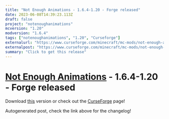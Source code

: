 ```yaml
---
title: "Not Enough Animations - 1.6.4-1.20 - Forge released"
date: 2023-06-08T14:39:23.113Z
draft: false
project: "notenoughanimations"
mcversion: "1.20"
modversion: "1.6.4"
tags: ["notenoughanimations", "1.20", "Curseforge"]
externalurl: "https://www.curseforge.com/minecraft/mc-mods/not-enough-animations/files/4573913"
externalpost: "https://www.curseforge.com/minecraft/mc-mods/not-enough-animations/files/4573913"
summary: "Click to get this release"
---
```

# [Not Enough Animations](/project/notenoughanimations) - 1.6.4-1.20 - Forge released
Download [this](https://www.curseforge.com/minecraft/mc-mods/not-enough-animations/files/4573913) version or check out the [CurseForge](https://www.curseforge.com/minecraft/mc-mods/not-enough-animations) page!

Autogenerated post, check the link above for the changelog!
